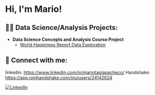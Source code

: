<h1>Hi, I'm Mario! </h1>

<h2>👨‍💻 Data Science/Analysis Projects:</h2>

- <b>Data Science Concepts and Analysis Course Project</b>
  - [World Happiness Report Data Exploration](https://github.com/mtapia-pacheco/pstat100_course_project)

<h2> 🤳 Connect with me:</h2>

linkedin: https://www.linkedin.com/in/mariotapiapacheco/
Handshake: https://app.joinhandshake.com/stu/users/24142624

[![LinkedIn][1]][2]

[1]: https://upload.wikimedia.org/wikipedia/commons/8/81/LinkedIn_icon.svg
[2]: https://www.linkedin.com/in/mariotapiapacheco/


<!--
